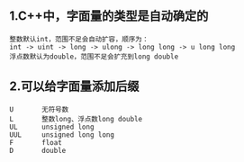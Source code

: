 ## 1.C++中，字面量的类型是自动确定的
	整数默认int，范围不足会自动扩容，顺序为：
	int -> uint -> long -> ulong -> long long -> u long long
	浮点数默认为double，范围不足会扩充到long double
	
## 2.可以给字面量添加后缀
	U		无符号数
	L 		整数long、浮点数long double
	UL 		unsigned long
	UUL		unsigned long long
	F		float
	D  		double